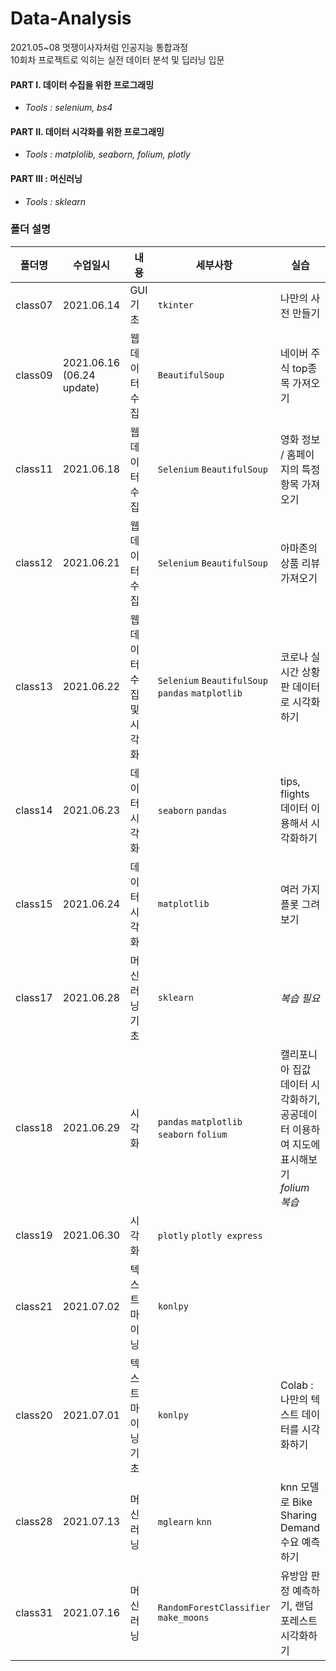 # Data-Analysis

2021.05~08 멋쟁이사자처럼 인공지능 통합과정   
10회차 프로젝트로 익히는 실전 데이터 분석 및 딥러닝 입문

#### PART I. 데이터 수집을 위한 프로그래밍
- *Tools : selenium, bs4*
#### PART II. 데이터 시각화를 위한 프로그래밍
- *Tools : matplolib, seaborn, folium, plotly*
#### PART III : 머신러닝
- *Tools : sklearn*

<!--
## Contents
* 내용 : HTML, JavaScript, 웹 크롤링, 시각화, 머신러닝
* 구성 
  - html, css, ipynb 파일 : 수업시간 실습 및 정리 파일
  - md 파일 : 읽기 전용 파일 
* 참조 : 3wschools [링크](http://www.w3schools.com/js)
-->

### 폴더 설명
|폴더명|수업일시|내용|세부사항| 실습|
|----|---|---|---|---|
|class07|2021.06.14| GUI 기초  | `tkinter`  | 나만의 사전 만들기  | 
|class09|2021.06.16 (06.24 update)| 웹 데이터 수집 | `BeautifulSoup`  | 네이버 주식 top종목 가져오기  | 
|class11|2021.06.18| 웹 데이터 수집  | `Selenium` `BeautifulSoup`  | 영화 정보 / 홈페이지의 특정 항목 가져오기   | 
|class12|2021.06.21| 웹 데이터 수집  | `Selenium` `BeautifulSoup`  | 아마존의 상품 리뷰 가져오기   | 
|class13|2021.06.22| 웹 데이터 수집 및 시각화 | `Selenium` `BeautifulSoup` `pandas` `matplotlib` | 코로나 실시간 상황판 데이터로 시각화하기  | 
|class14|2021.06.23| 데이터 시각화 | `seaborn` `pandas` | tips, flights 데이터 이용해서 시각화하기 | 
|class15|2021.06.24| 데이터 시각화 | `matplotlib`  | 여러 가지 플롯 그려보기 | 
|class17|2021.06.28| 머신러닝 기초| `sklearn`| *복습 필요* | 
|class18|2021.06.29| 시각화 | `pandas` `matplotlib` `seaborn` `folium`| 캘리포니아 집값 데이터 시각화하기, 공공데이터 이용하여 지도에 표시해보기 *folium 복습* | 
|class19|2021.06.30| 시각화 | `plotly` `plotly express`||
|class21|2021.07.02| 텍스트 마이닝 | `konlpy`|  |
|class20|2021.07.01| 텍스트 마이닝 기초 |  `konlpy` | Colab : 나만의 텍스트 데이터를 시각화하기 |
|class28|2021.07.13| 머신러닝 | `mglearn` `knn`| knn 모델로 Bike Sharing Demand 수요 예측하기 |
|class31|2021.07.16| 머신러닝 | `RandomForestClassifier` `make_moons` | 유방암 판정 예측하기, 랜덤포레스트 시각화하기  |
